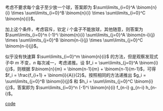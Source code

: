考虑不要求每个盒子至少放一个球，答案即为 $\sum\limits_{i=0}^A \binom{n}{i} \times \sum\limits_{i=0}^B \binom{n}{i} \times \sum\limits_{i=0}^C \binom{n}{i}$。

加上这个条件，考虑容斥，钦定 $i$ 个盒子不能放球，其他随意，则答案为 $\sum\limits_{i=0}^n (-1)^i \binom{n}{i} \sum\limits_{j=0}^A \binom{n-i}{j} \times \sum\limits_{j=0}^B \binom{n-i}{j} \times \sum\limits_{j=0}^C \binom{n-i}{j}$。

似乎没有快速算 $\sum\limits_{i=0}^m \binom{n}{i}$ 的方法，但是观察发现式子中 $m$ 不变，$n$ 每次减一，考虑递推。设 $f_i = \sum\limits_{j=0}^A \binom{i}{j}$，则根据 $\binom{n}{m} = \binom{n-1}{m} + \binom{n-1}{m-1}$，可得 $f_i = \frac{f_{i+1} + \binom{i}{A}}{2}$。按照相同的方法递推出 $g_i = \sum\limits_{j=0}^B \binom{i}{j}$ 和 $h_i = \sum\limits_{j=0}^C \binom{i}{j}$，答案即为 $\sum\limits_{i=0}^n (-1)^i \binom{n}{i} f_{n-i} g_{n-i} h_{n-i}$。

[code](https://atcoder.jp/contests/abc235/submissions/38580844)